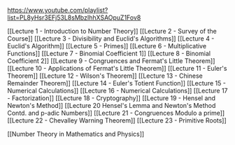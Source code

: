 https://www.youtube.com/playlist?list=PL8yHsr3EFj53L8sMbzIhhXSAOpuZ1Fov8

[[Lecture 1 - Introduction to Number Theory]]
[[Lecture 2 - Survey of the Course]]
[[Lecture 3 - Divisibility and Euclid's Algorithms]]
[[Lecture 4 - Euclid's Algorithm]]
[[Lecture 5 - Primes]]
[[Lecture 6 - Multiplicative Functions]]
[[Lecture 7 - Binomial Coefficient 1]]
[[Lecture 8 - Binomial Coefficient 2]]
[[Lecture 9 - Congruences and Fermat's Little Theorem]]
[[Lecture 10 - Applications of Fermat's Little Theorem]]
[[Lecture 11 - Euler's Theorem]]
[[Lecture 12 - Wilson's Theorem]]
[[Lecture 13 - Chinese Remainder Theorem]]
[[Lecture 14 - Euler's Totient Function]]
[[Lecture 15 - Numerical Calculations]]
[[Lecture 16 - Numerical Calculations]]
[[Lecture 17 - Factorization]]
[[Lecture 18 - Cryptography]]
[[Lecture 19 - Hensel and Newton's Method]]
[[Lecture 20 Hensel's Lemma and Newton's Method Contd. and p-adic Numbers]]
[[Lecture 21 - Congruences Modulo a prime]]
[[Lecture 22 - Chevalley Warning Theorem]]
[[Lecture 23 - Primitive Roots]]

[[Number Theory in Mathematics and Physics]]